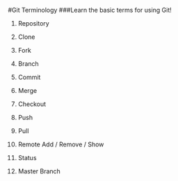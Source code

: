 #Git Terminology
###Learn the basic terms for using Git!

1. Repository

2. Clone

3. Fork

4. Branch

5. Commit

6. Merge

7. Checkout

8. Push

9. Pull

10. Remote Add / Remove / Show

11. Status

12. Master Branch


